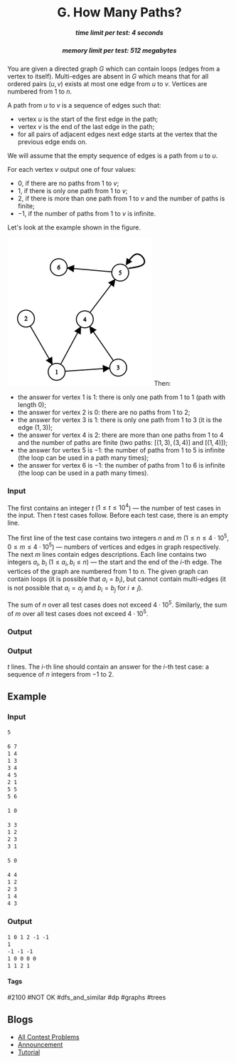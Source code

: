 <h1 style='text-align: center;'> G. How Many Paths?</h1>

<h5 style='text-align: center;'>time limit per test: 4 seconds</h5>
<h5 style='text-align: center;'>memory limit per test: 512 megabytes</h5>

You are given a directed graph $G$ which can contain loops (edges from a vertex to itself). Multi-edges are absent in $G$ which means that for all ordered pairs $(u, v)$ exists at most one edge from $u$ to $v$. Vertices are numbered from $1$ to $n$.

A path from $u$ to $v$ is a sequence of edges such that:

* vertex $u$ is the start of the first edge in the path;
* vertex $v$ is the end of the last edge in the path;
* for all pairs of adjacent edges next edge starts at the vertex that the previous edge ends on.

We will assume that the empty sequence of edges is a path from $u$ to $u$.

For each vertex $v$ output one of four values:

* $0$, if there are no paths from $1$ to $v$;
* $1$, if there is only one path from $1$ to $v$;
* $2$, if there is more than one path from $1$ to $v$ and the number of paths is finite;
* $-1$, if the number of paths from $1$ to $v$ is infinite.

Let's look at the example shown in the figure.

 ![](images/3a1f1155f410929e7304422190fcf5657b661606.png) Then:

* the answer for vertex $1$ is $1$: there is only one path from $1$ to $1$ (path with length $0$);
* the answer for vertex $2$ is $0$: there are no paths from $1$ to $2$;
* the answer for vertex $3$ is $1$: there is only one path from $1$ to $3$ (it is the edge $(1, 3)$);
* the answer for vertex $4$ is $2$: there are more than one paths from $1$ to $4$ and the number of paths are finite (two paths: $[(1, 3), (3, 4)]$ and $[(1, 4)]$);
* the answer for vertex $5$ is $-1$: the number of paths from $1$ to $5$ is infinite (the loop can be used in a path many times);
* the answer for vertex $6$ is $-1$: the number of paths from $1$ to $6$ is infinite (the loop can be used in a path many times).
### Input

The first contains an integer $t$ ($1 \le t \le 10^4$) — the number of test cases in the input. Then $t$ test cases follow. Before each test case, there is an empty line.

The first line of the test case contains two integers $n$ and $m$ ($1 \le n \le 4 \cdot 10^5, 0 \le m \le 4 \cdot 10^5$) — numbers of vertices and edges in graph respectively. The next $m$ lines contain edges descriptions. Each line contains two integers $a_i$, $b_i$ ($1 \le a_i, b_i \le n$) — the start and the end of the $i$-th edge. The vertices of the graph are numbered from $1$ to $n$. The given graph can contain loops (it is possible that $a_i = b_i$), but cannot contain multi-edges (it is not possible that $a_i = a_j$ and $b_i = b_j$ for $i \ne j$).

The sum of $n$ over all test cases does not exceed $4 \cdot 10^5$. Similarly, the sum of $m$ over all test cases does not exceed $4 \cdot 10^5$.

### Output

### Output

 $t$ lines. The $i$-th line should contain an answer for the $i$-th test case: a sequence of $n$ integers from $-1$ to $2$.

## Example

### Input


```text
5

6 7
1 4
1 3
3 4
4 5
2 1
5 5
5 6

1 0

3 3
1 2
2 3
3 1

5 0

4 4
1 2
2 3
1 4
4 3
```
### Output


```text
1 0 1 2 -1 -1 
1 
-1 -1 -1 
1 0 0 0 0 
1 1 2 1 
```


#### Tags 

#2100 #NOT OK #dfs_and_similar #dp #graphs #trees 

## Blogs
- [All Contest Problems](../Codeforces_Round_731_(Div._3).md)
- [Announcement](../blogs/Announcement.md)
- [Tutorial](../blogs/Tutorial.md)
